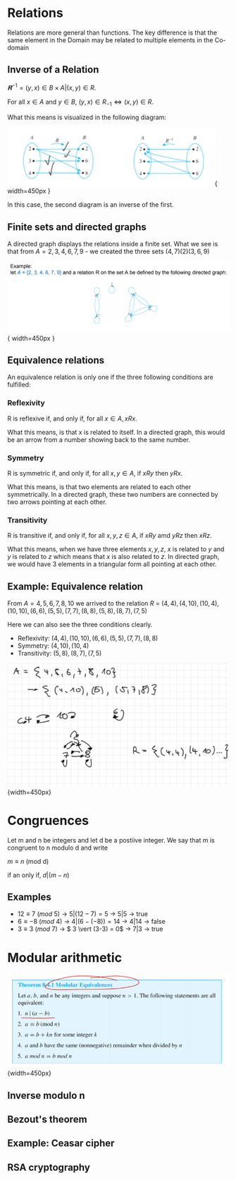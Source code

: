 # Relations

Relations are more general than functions. The key difference is that the same element in the Domain may be related to multiple elements in the Co-domain

## Inverse of a Relation

$𝐑^{-1} = { (y,x) \in B\times A | (x,y) \in R }.$

For all $x \in A$ and $y \in B$, $(y,x) \in R_{-1}\iff (x,y) \in R$.

What this means is visualized in the following diagram:

![](28_04_2021_20.46.png){ width=450px }

In this case, the second diagram is an inverse of the first.

## Finite sets and directed graphs

A directed graph displays the relations inside a finite set. What we see is that from $A = {2, 3, 4, 6, 7, 9}$ -  we created the three sets $(4, 7)(2)(3,6,9)$

![](28_04_2021_20.47.png){ width=450px }

## Equivalence relations

An equivalence relation is only one if the three following conditions are fulfilled:

### Reflexivity

R is reflexive if, and only if, for all $x \in A, x R x$.

What this means, is that x is related to itself. In a directed graph, this would be an arrow from a number showing back to the same number. 

### Symmetry

R is symmetric if, and only if, for all $x,y \in A,$ if $xRy$ then $yRx$.

What this means, is that two elements are related to each other symmetrically. In a directed graph, these two numbers are connected by two arrows pointing at each other.

### Transitivity

R is transitive if, and only if, for all $x,y,z \in A$, if $xRy$ amd $yRz$ then $xRz$.

What this means, when we have three elements $x, y, z$, $x$ is related to $y$ and $y$ is related to $z$ which means that $x$ is also related to $z$. In directed graph, we would have 3 elements in a triangular form all pointing at each other.

## Example: Equivalence relation

From $A = 4, 5, 6, 7, 8, 10$ we arrived to the relation $R$ = $(4,4), (4, 10), (10, 4), (10, 10), (6, 6), (5, 5), (7, 7), (8, 8), (5, 8), (8, 7), (7, 5)$

Here we can also see the three conditions clearly.

- Reflexivity: $(4,4), (10, 10), (6, 6), (5, 5), (7, 7), (8, 8)$
- Symmetry: $(4, 10), (10, 4)$
- Transitivity: $(5, 8), (8, 7), (7, 5)$

![](28_04_2021_21.08.png){width=450px}

# Congruences

Let m and n be integers and let d be a postiive integer. We say that m is congruent to n modulo d and write

$m \equiv n$ (mod d)

if an only if, $d | (m-n)$

## Examples

- $12 \equiv 7\ (mod\ 5)$ -> $5 \vert (12-7) = 5$ -> $5 \vert 5$ -> true
- $6 \equiv -8\ (mod\ 4)$ -> $4 \vert (6-(-8)) = 14$ -> $4 \vert 14$ -> false
- $3 \equiv 3\ (mod\ 7)$ -> $ 3 \vert (3-3) = 0$ -> $7 \vert 3$ -> true

# Modular arithmetic

![](28_04_2021_21.25.png){width=450px}

## Inverse modulo n

## Bezout's theorem

## Example: Ceasar cipher

## RSA cryptography